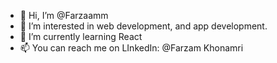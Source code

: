 - 👋 Hi, I’m @Farzaamm
- 👀 I’m interested in web development, and app development.
- 🌱 I’m currently learning React
- 📫 You can reach me on LInkedIn: @Farzam Khonamri

<!---
Farzaamm/Farzaamm is a ✨ special ✨ repository because its `README.md` (this file) appears on your GitHub profile.
You can click the Preview link to take a look at your changes.
--->
